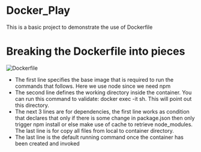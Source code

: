 # Docker_Play
This is a basic project to demonstrate the use of Dockerfile

# Breaking the Dockerfile into pieces

![Dockerfile](https://github.com/DeveloperSaikat/Docker_Play/assets/40135714/5f604423-559c-4f23-b8f7-2f415dd2d477)

- The first line specifies the base image that is required to run the commands that follows. Here we use node since we need npm
- The second line defines the working directory inside the container. You can run this command to validate: docker exec -it <container-id> sh. This will point out this directory.
- The next 3 lines are for dependencies, the first line works as condition that declares that only if there is some change in package.json then only trigger npm install or else make use of cache to retrieve node_modules. The last line is for copy all files from local to container directory.
- The last line is the default running command once the container has been created and invoked
